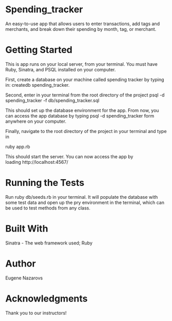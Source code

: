 # Spending_tracker

An easy-to-use app that allows users to enter transactions, add tags and merchants, and break down their spending by month, tag, or merchant.

# Getting Started

This is app runs on your local server, from your terminal. You must have Ruby, Sinatra, and PSQL installed on your computer.

First, create a database on your machine called spending tracker by typing in: createdb spending_tracker.

Second, enter in your terminal from the root directory of the project
psql -d spending_tracker -f db/spending_tracker.sql

This should set up the database environment for the app. From now, you can access the app database by typing psql -d spending_tracker form anywhere on your computer.

Finally, navigate to the root directory of the project in your terminal and type in

ruby app.rb

This should start the server. You can now access the app by loading http://localhost:4567/

# Running the Tests

Run ruby db/seeds.rb in your terminal. It will populate the database with some test data and open up the pry environment in the terminal, which can be used to test methods from any class.

# Built With

Sinatra - The web framework used; Ruby

# Author
Eugene Nazarovs

# Acknowledgments
Thank you to our instructors!
